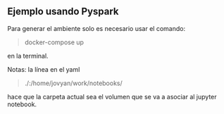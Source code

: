 ## Ejemplo usando Pyspark

Para generar el ambiente solo es necesario usar el comando:

> docker-compose up

en la terminal.

Notas: la línea en el yaml

> ./:/home/jovyan/work/notebooks/

hace que la carpeta actual sea el volumen que se va a asociar al jupyter notebook.
